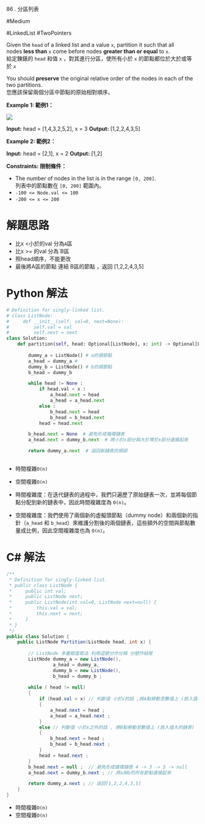86 . 分區列表

#Medium 

#LinkedList 
#TwoPointers 

Given the `head` of a linked list and a value `x`, partition it such that all nodes **less than** `x` come before nodes **greater than or equal** to `x`.  
給定鍊錶的 `head` 和值 `x` ，對其進行分區，使所有小於 `x` 的節點都位於大於或等於 `x`

You should **preserve** the original relative order of the nodes in each of the two partitions.  
您應該保留兩個分區中節點的原始相對順序。

**Example 1: 範例1：**

![](https://assets.leetcode.com/uploads/2021/01/04/partition.jpg)

**Input:** head = [1,4,3,2,5,2], x = 3
**Output:** [1,2,2,4,3,5]

**Example 2: 範例2：**

**Input:** head = [2,1], x = 2
**Output:** [1,2]

**Constraints: 限制條件：**

- The number of nodes in the list is in the range `[0, 200]`.  
    列表中的節點數在 `[0, 200]` 範圍內。
- `-100 <= Node.val <= 100`
- `-200 <= x <= 200`

# 解題思路

- 比x <小於的val 分為`A`區
- 比x >= 的val 分為`B區
- 照head順序，不能更改
- 最後將A區的節點 連結 B區的節點 ，返回  [1,2,2,4,3,5]

# Python 解法

```python
# Definition for singly-linked list.
# class ListNode:
#     def __init__(self, val=0, next=None):
#         self.val = val
#         self.next = next
class Solution:
    def partition(self, head: Optional[ListNode], x: int) -> Optional[ListNode]:
        
        dummy_a = ListNode() # a的頭節點
        a_head = dummy_a #
        dummy_b = ListNode() # b的頭節點
        b_head = dummy_b

        while head != None :
            if head.val < x :
                a_head.next = head
                a_head = a_head.next
            else :
                b_head.next = head
                b_head = b_head.next
            head = head.next 

        b_head.next = None  # 避免形成循環鏈表
        a_head.next = dummy_b.next  # 將小於x部分與大於等於x部分連接起來

        return dummy_a.next  # 返回新鏈表的頭部



```

- 時間複雜`O(n)`
- 空間複雜`O(n)`

- 時間複雜度：在迭代鏈表的過程中，我們只遍歷了原始鏈表一次，並將每個節點分配到新的鏈表中，因此時間複雜度為 `O(n)`。
- 空間複雜度：我們使用了兩個新的虛擬頭節點（dummy node）和兩個新的指針（`a_head` 和 `b_head`）來維護分割後的兩個鏈表，這些額外的空間與節點數量成比例，因此空間複雜度也為 `O(n)`。

# C# 解法

```C#
/**
 * Definition for singly-linked list.
 * public class ListNode {
 *     public int val;
 *     public ListNode next;
 *     public ListNode(int val=0, ListNode next=null) {
 *         this.val = val;
 *         this.next = next;
 *     }
 * }
 */
public class Solution {
    public ListNode Partition(ListNode head, int x) {
    
		// ListNode 多重賦值寫法 利用逗號分作分隔 分號作結尾
        ListNode dummy_a = new ListNode(),
                 a_head = dummy_a,
                 dummy_b = new ListNode(),
                 b_head = dummy_b ; 
                
        while ( head != null)
        {
            if (head.val < x) // 判斷值 小於x的話 ,將A點移動至數值上 (放入值小的鏈表)
            {
                a_head.next = head ;
                a_head = a_head.next ;
            }
            else // 判斷值 小於x之外的話 , 將B點移動至數值上 (放入值大的鏈表)
            {
                b_head.next = head ; 
                b_head = b_head.next ;
            }
            head = head.next ;
        }
        b_head.next = null ;  // 避免形成循環鏈表 4 -> 3 -> 5 -> null
        a_head.next = dummy_b.next ; // 將a與b的所有節點連接起來 

        return dummy_a.next ; // 返回[1,2,2,4,3,5]
    }
}

```

- 時間複雜`O(n)`
- 空間複雜`O(n)`